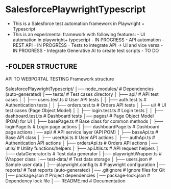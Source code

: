 # SalesforcePlaywrightTypescript

- This is a Salesforce test automation framework in Playwright + Typescript
- This is an experimental framework with following features: - UI automation in playwright+ typescript - IN PROGRESS - API automation - REST API - IN PROGRESS - Tests to integrate API -> UI and vice versa - IN PROGRESS - Integrate Generative AI to create test scripts - TO DO

## -FOLDER STRUCTURE

API TO WEBPORTAL TESTING Framework structure

SalesforcePlaywrightTypescript/
│── node_modules/ # Dependencies (auto-generated)
│── tests/ # Test cases directory
│ ├── api/ # API test cases
│ │ ├── users.test.ts # User API tests
│ │ ├── auth.test.ts # Authentication tests
│ │ ├── orders.test.ts # Orders API tests
│ ├── ui/ # UI test cases (Page Object Model)
│ │ ├── login.test.ts # Login tests
│ │ ├── dashboard.test.ts # Dashboard tests
│── pages/ # Page Object Model (POM) for UI
│ ├── basePage.ts # Base class for common methods
│ ├── loginPage.ts # Login page actions
│ ├── dashboardPage.ts # Dashboard page actions
│── api/ # API service layer (API POM)
│ ├── baseApi.ts # Base API class
│ ├── userApi.ts # User API actions
│ ├── authApi.ts # Authentication API actions
│ ├── ordersApi.ts # Orders API actions
│── utils/ # Utility functions/helpers
│ ├── apiUtils.ts # API request helpers
│ ├── dataGenerator.ts # Test data generator
| ├── playwrightWrapper.ts # Wrapper class
│── test-data/ # Test data storage
│ ├── users.json # Sample user data
│
|── playwright.config.ts # Playwright configuration
│── reports/ # Test reports (auto-generated)
│── .gitignore # Ignore files for Git
│── package.json # Project dependencies
│── package-lock.json # Dependency lock file
│── README.md # Documentation
